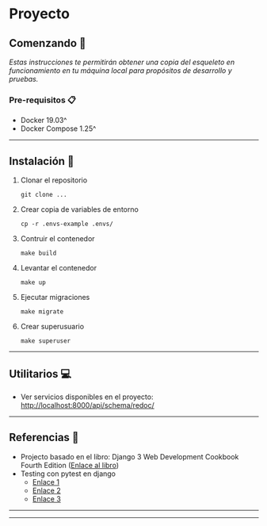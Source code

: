 # Proyecto

## Comenzando 🚀
_Estas instrucciones te permitirán obtener una copia del esqueleto en funcionamiento en tu máquina local para propósitos de desarrollo y pruebas._

### Pre-requisitos 📋

-   Docker 19.03^
-   Docker Compose 1.25^
***

## Instalación 🔧

1. Clonar el repositorio
    ```
    git clone ...
    ```

2. Crear copia de variables de entorno
     ```
    cp -r .envs-example .envs/
    ```

3. Contruir el contenedor
    ```
    make build
    ```
4. Levantar el contenedor
    ```
    make up
    ```
5. Ejecutar migraciones
    ```
    make migrate
    ```
6. Crear superusuario
    ```
    make superuser
    ```
***

## Utilitarios 💻
- Ver servicios disponibles en el proyecto: [http://localhost:8000/api/schema/redoc/](http://localhost:8000/api/schema/redoc/)
***

## Referencias 📖
- Projecto basado en el libro: Django 3 Web Development Cookbook Fourth Edition ([Enlace al libro](https://www.packtpub.com/product/django-3-web-development-cookbook-fourth-edition/9781838987428))
- Testing con pytest en django
    - [Enlace 1](https://djangostars.com/blog/django-pytest-testing/)
    - [Enlace 2](https://dev.to/sherlockcodes/pytest-with-django-rest-framework-from-zero-to-hero-8c4)
    - [Enlace 3](https://stackoverflow.com/questions/47576635/django-rest-framework-jwt-unit-test)

***

---
